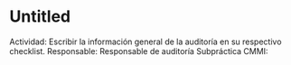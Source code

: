# Untitled

Actividad: Escribir la información general de la auditoría en su respectivo checklist.
Responsable: Responsable de auditoría
Subpráctica CMMI: